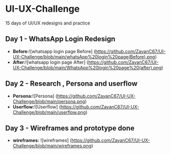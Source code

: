 # UI-UX-Challenge
15 days of UI/UX redesigns and practice

## Day 1 - WhatsApp Login Redesign
- **Before:**![whatsapp login page Before] (https://github.com/ZayanC67/UI-UX-Challenge/blob/main/whatsApp%20login%20page(Before).png)
- **After:**![whatsapp login page After] (https://github.com/ZayanC67/UI-UX-Challenge/blob/main/WhatsApp%20login%20page%20(after).png)

## Day 2 - Research , Persona and userflow 
- **Persona:**![Persona] (https://github.com/ZayanC67/UI-UX-Challenge/blob/main/persona.png)
- **Userflow:**![Userflow] (https://github.com/ZayanC67/UI-UX-Challenge/blob/main/userflow.png)

## Day 3 - Wireframes and prototype done 
- **wireframes:** ![wireframes] (https://github.com/ZayanC67/UI-UX-Challenge/blob/main/wireframes.png)
